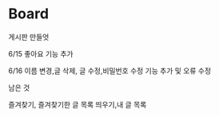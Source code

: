 # Board
게시판 만들엇

6/15 좋아요 기능 추가

6/16 이름 변경,글 삭제, 글 수정,비밀번호 수정 기능 추가 및 오류 수정

남은 것

즐겨찾기, 즐겨찾기한 글 목록 띄우기,내 글 목록
